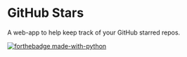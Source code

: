# GitHub Stars

A web-app to help keep track of your GitHub starred repos.

[![forthebadge made-with-python](http://ForTheBadge.com/images/badges/made-with-python.svg)](https://www.python.org/)
